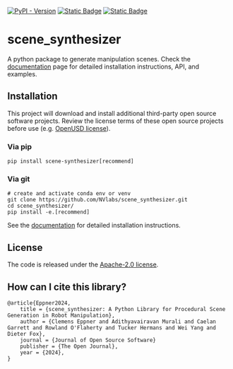 [![PyPI - Version](https://img.shields.io/pypi/v/scene-synthesizer)](https://pypi.org/project/scene-synthesizer/)
[![Static Badge](https://img.shields.io/badge/docs-passing-brightgreen)](https://scene-synthesizer.github.io/)
[![Static Badge](https://img.shields.io/badge/arXiv-preprint-D12424)](https://drive.google.com/file/d/1fewL5ezXhlICAv_BNqyLe5YjaXAbXH2Y/view?usp=sharing)

# scene_synthesizer

A python package to generate manipulation scenes.
Check the [documentation](https://scene-synthesizer.github.io/) page for detailed installation instructions, API, and examples.

## Installation

This project will download and install additional third-party open source software projects. Review the license terms of these open source projects before use (e.g. [OpenUSD license](https://openusd.org/license>)).

### Via pip
```
pip install scene-synthesizer[recommend]
```

### Via git
```
# create and activate conda env or venv
git clone https://github.com/NVlabs/scene_synthesizer.git
cd scene_synthesizer/
pip install -e.[recommend]
```
See the [documentation](https://scene-synthesizer.github.io/getting_started/install.html) for detailed installation instructions.

## License

The code is released under the [Apache-2.0 license](https://github.com/NVlabs/scene_synthesizer/blob/main/LICENSE).

## How can I cite this library?

```
@article{Eppner2024, 
    title = {scene_synthesizer: A Python Library for Procedural Scene Generation in Robot Manipulation}, 
    author = {Clemens Eppner and Adithyavairavan Murali and Caelan Garrett and Rowland O'Flaherty and Tucker Hermans and Wei Yang and Dieter Fox},
    journal = {Journal of Open Source Software}
    publisher = {The Open Journal}, 
    year = {2024},
}
```
